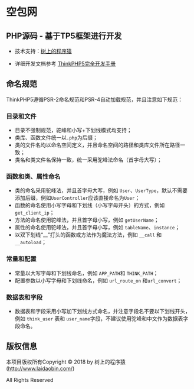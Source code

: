 # 空包网


## PHP源码 - 基于TP5框架进行开发

* 技术支持：[树上的程序猿](http://www.laidaobin.com/ "个人博客网站")

* 详细开发文档参考 [ThinkPHP5完全开发手册](http://www.kancloud.cn/manual/thinkphp5)

## 命名规范

ThinkPHP5遵循PSR-2命名规范和PSR-4自动加载规范，并且注意如下规范：

### 目录和文件
* 目录不强制规范，驼峰和小写+下划线模式均支持；
* 类库、函数文件统一以`.php`为后缀；
* 类的文件名均以命名空间定义，并且命名空间的路径和类库文件所在路径一致；
* 类名和类文件名保持一致，统一采用驼峰法命名（首字母大写）；

### 函数和类、属性命名
*   类的命名采用驼峰法，并且首字母大写，例如 `User`、`UserType`，默认不需要添加后缀，例如`UserController`应该直接命名为`User`；
*   函数的命名使用小写字母和下划线（小写字母开头）的方式，例如 `get_client_ip`；
*   方法的命名使用驼峰法，并且首字母小写，例如 `getUserName`；
*   属性的命名使用驼峰法，并且首字母小写，例如 `tableName`、`instance`；
*   以双下划线“__”打头的函数或方法作为魔法方法，例如 `__call` 和 `__autoload`；

### 常量和配置
* 常量以大写字母和下划线命名，例如 `APP_PATH`和 `THINK_PATH`；
* 配置参数以小写字母和下划线命名，例如 `url_route_on` 和`url_convert`；

### 数据表和字段
* 数据表和字段采用小写加下划线方式命名，并注意字段名不要以下划线开头，例如 `think_user` 表和 `user_name`字段，不建议使用驼峰和中文作为数据表字段命名。

## 版权信息
本项目版权所有Copyright © 2018 by 树上的程序猿 (http://www.laidaobin.com/)

All Rights Reserved
